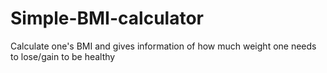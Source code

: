 # Simple-BMI-calculator
Calculate one's BMI and gives information of how much weight one needs to lose/gain to be healthy
